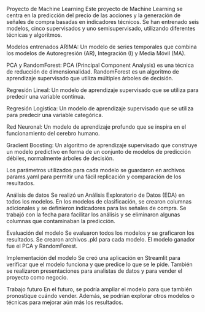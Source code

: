 Proyecto de Machine Learning
Este proyecto de Machine Learning se centra en la predicción del precio de las acciones y la generación de señales de compra basadas en indicadores técnicos. Se han entrenado seis modelos, cinco supervisados y uno semisupervisado, utilizando diferentes técnicas y algoritmos.

Modelos entrenados
ARIMA: Un modelo de series temporales que combina los modelos de Autoregresión (AR), Integración (I) y Media Móvil (MA).

PCA y RandomForest: PCA (Principal Component Analysis) es una técnica de reducción de dimensionalidad. RandomForest es un algoritmo de aprendizaje supervisado que utiliza múltiples árboles de decisión.

Regresión Lineal: Un modelo de aprendizaje supervisado que se utiliza para predecir una variable continua.

Regresión Logística: Un modelo de aprendizaje supervisado que se utiliza para predecir una variable categórica.

Red Neuronal: Un modelo de aprendizaje profundo que se inspira en el funcionamiento del cerebro humano.

Gradient Boosting: Un algoritmo de aprendizaje supervisado que construye un modelo predictivo en forma de un conjunto de modelos de predicción débiles, normalmente árboles de decisión.

Los parámetros utilizados para cada modelo se guardaron en archivos params.yaml para permitir una fácil replicación y comparación de los resultados.

Análisis de datos
Se realizó un Análisis Exploratorio de Datos (EDA) en todos los modelos. En los modelos de clasificación, se crearon columnas adicionales y se definieron indicadores para las señales de compra. Se trabajó con la fecha para facilitar los análisis y se eliminaron algunas columnas que contaminaban la predicción.

Evaluación del modelo
Se evaluaron todos los modelos y se graficaron los resultados. Se crearon archivos .pkl para cada modelo. El modelo ganador fue el PCA y RandomForest.

Implementación del modelo
Se creó una aplicación en Streamlit para verificar que el modelo funciona y que predice lo que se le pide. También se realizaron presentaciones para analistas de datos y para vender el proyecto como negocio.

Trabajo futuro
En el futuro, se podría ampliar el modelo para que también pronostique cuándo vender. Además, se podrían explorar otros modelos o técnicas para mejorar aún más los resultados.